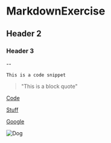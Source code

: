 # MarkdownExercise

## Header 2

### Header 3

--

`This is a code snippet`

> "This is a block quote"

[Code](code)

[Stuff](other/stuff)

[Google](https://google.com)

![Dog](https://hips.hearstapps.com/hmg-prod.s3.amazonaws.com/images/golden-retriever-royalty-free-image-506756303-1560962726.jpg?crop=0.672xw:1.00xh;0.166xw,0&resize=640:*)
